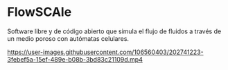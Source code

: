 # FlowSCAle
Software libre y de código abierto que simula el flujo de fluidos a través de un medio poroso con autómatas celulares.


https://user-images.githubusercontent.com/106560403/202741223-3febef5a-15ef-489e-b08b-3bd83c21109d.mp4

